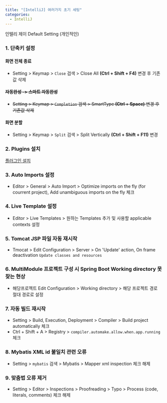 ```yaml
---
title: "[IntelliJ] 여러가지 초기 세팅"
categories:
  - IntelliJ
---
```


인텔리 제이 Default Setting (개인적인)

### 1. 단축키 설정

#### 화면 전체 종료

- Setting > Keymap > `Close` 검색 > Close All **(Ctrl + Shift + F4)** 변경 후 기존값 삭제

#### ~~자동완성 -> 스마트 자동완성~~

- ~~Setting > Keymap > `Completion` 검색 > SmartType **(Ctrl + Space)** 변경 후 기존값 삭제~~

#### 화면 분할

- Setting > Keymap > `Split` 검색 > Split Vertically **(Ctrl + Shift + F11)** 변경

### 2. Plugins 설치

[플러그인 설치](https://inseok9068.github.io/intellij/intellij-plugins/)

### 3. Auto Imports 설정

- Editor > General > Auto Import > Optimize imports on the fly (for courrent project), Add unambiguous imports on the fly 체크

### 4. Live Template 설정

- Editor > Live Templates > 원하는 Templates 추가 및 사용할 applicable contexts 설정

### 5. Tomcat JSP 파일 자동 재시작

- Tmocat > Edit Configuration > Server > On 'Update' action, On frame deactivation `Update classes and resources`

### 6. MultiModule 프로젝트 구성 시 Spring Boot Working directory 못찾는 현상

- 해당프로젝트 Edit Configuration > Working directory > 해당 프로젝트 경로 절대 경로로 설정

### 7. 자동 빌드 재시작

- Setting > Build, Execution, Deployment > Compiler > Build project automatically 체크
- Ctrl + Shift + A > Registry > `compiler.automake.allow.when.app.running` 체크

### 8. Mybatis XML id 불일치 관련 오류

- Setting > `mybatis` 검색 > Mybatis > Mapper xml inspection 체크 해제

### 9. 맞춤법 오류 제거

- Setting > Editor > Inspections > Proofreading > Typo > Process (code, literals, comments) 체크 해제
